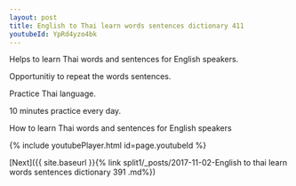 ```yaml
---
layout: post
title: English to Thai learn words sentences dictionary 411 
youtubeId: YpRd4yzo4bk
---
```

 
 
Helps to learn Thai words and sentences for English speakers.

Opportunitiy to repeat the words sentences. 

Practice Thai language. 
 
10 minutes practice every day. 
 
How to learn Thai words and sentences for English speakers 
 
{% include youtubePlayer.html id=page.youtubeId %}
 
 
[Next]({{ site.baseurl }}{% link  split1/_posts/2017-11-02-English to thai learn words sentences dictionary 391 .md%})
 
